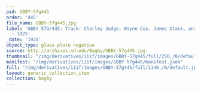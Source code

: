 ```yaml
---
pid: GBBY-57g445
order: '445'
file_name: GBBY-57g445.jpg
label: 'GBBY 57G/445: Track: Charley Judge, Wayne Cox, James Stack, and William Barr
  - 1925'
_date: '1925'
object_type: glass plate negative
source: http://archives.nd.edu/Bagby/GBBY-57g445.jpg
thumbnail: "/img/derivatives/iiif/images/GBBY-57g445/full/250,/0/default.jpg"
manifest: "/img/derivatives/iiif/images/GBBY-57g445/manifest.json"
full: "/img/derivatives/iiif/images/GBBY-57g445/full/1140,/0/default.jpg"
layout: generic_collection_item
collection: bagby
---
```

